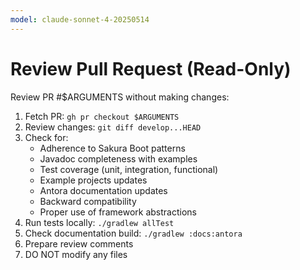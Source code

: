 ```yaml
---
model: claude-sonnet-4-20250514
---
```


# Review Pull Request (Read-Only)

Review PR #$ARGUMENTS without making changes:

1. Fetch PR: `gh pr checkout $ARGUMENTS`
2. Review changes: `git diff develop...HEAD`
3. Check for:
    - Adherence to Sakura Boot patterns
    - Javadoc completeness with examples
    - Test coverage (unit, integration, functional)
    - Example projects updates
    - Antora documentation updates
    - Backward compatibility
    - Proper use of framework abstractions
4. Run tests locally: `./gradlew allTest`
5. Check documentation build: `./gradlew :docs:antora`
6. Prepare review comments
7. DO NOT modify any files